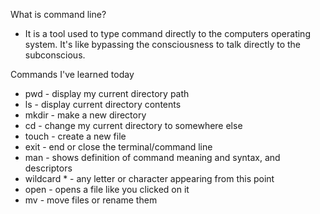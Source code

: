 What is command line?
- It is a tool used to type command directly to the computers operating system. It's like bypassing the consciousness to talk directly to the subconscious.

Commands I've learned today
- pwd - display my current directory path
- ls - display current directory contents
- mkdir - make a new directory
- cd - change my current directory to somewhere else
- touch - create a new file
- exit - end or close the terminal/command line
- man - shows definition of command meaning and syntax, and descriptors
- wildcard * - any letter or character appearing from this point
- open - opens a file like you clicked on it
- mv - move files or rename them
